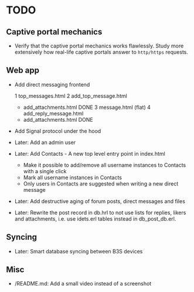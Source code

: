 # TODO

## Captive portal mechanics

* Verify that the captive portal mechanics works flawlessly. Study more
  extensively how real-life captive portals answer to `http/https` requests.
## Web app

* Add direct messaging frontend

  1 top_messages.html
  2 add_top_message.html
    * add_attachments.html DONE
  3 message.html (flat)
  4 add_reply_message.html
    * add_attachments.html DONE

* Add Signal protocol under the hood
* Later: Add an admin user
* Later: Add Contacts - A new top level entry point in index.html
  - Make it possible to add/remove all username instances to Contacts with a
    single click
  - Mark all username instances in Contacts
  - Only users in Contacts are suggested when writing a new direct message
* Later: Add destructive aging of forum posts, direct messages and files
* Later: Rewrite the post record in db.hrl to not use lists for replies, likers
  and attachments, i.e. use idets.erl tables instead in db_post_db.erl.

## Syncing

- Later: Smart database syncing between B3S devices

## Misc

- /README.md: Add a small video instead of a screenshot
